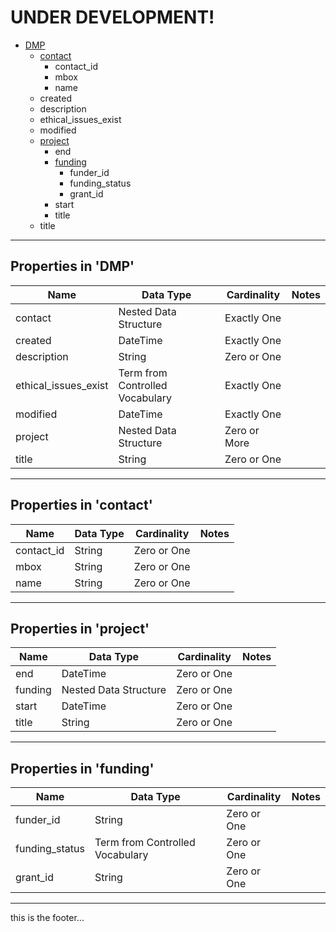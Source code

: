 # UNDER DEVELOPMENT!
* [DMP](#DMP)
  * [contact](#contact)
    * contact_id
    * mbox
    * name
  * created
  * description
  * ethical_issues_exist
  * modified
  * [project](#project)
    * end
    * [funding](#funding)
      * funder_id
      * funding_status
      * grant_id
    * start
    * title
  * title

<hr/>

<h2 id="#DMP">Properties in 'DMP'</h2>

<table>
  <thead>
    <tr>
      <th>Name</th>
      <th>Data Type</th>
      <th>Cardinality</th>
      <th>Notes</th>
    </tr>
  </thead>
  <tbody><tr><td>contact</td><td>Nested Data Structure</td><td>Exactly One</td><td> </td></tr>
<tr><td>created</td><td>DateTime</td><td>Exactly One</td><td> </td></tr>
<tr><td>description</td><td>String</td><td>Zero or One</td><td> </td></tr>
<tr><td>ethical_issues_exist</td><td>Term from Controlled Vocabulary</td><td>Exactly One</td><td> </td></tr>
<tr><td>modified</td><td>DateTime</td><td>Exactly One</td><td> </td></tr>
<tr><td>project</td><td>Nested Data Structure</td><td>Zero or More</td><td> </td></tr>
<tr><td>title</td><td>String</td><td>Zero or One</td><td> </td></tr>
</tbody>
</table>
<hr/>

<h2 id="#contact">Properties in 'contact'</h2>

<table>
  <thead>
    <tr>
      <th>Name</th>
      <th>Data Type</th>
      <th>Cardinality</th>
      <th>Notes</th>
    </tr>
  </thead>
  <tbody><tr><td>contact_id</td><td>String</td><td>Zero or One</td><td> </td></tr>
<tr><td>mbox</td><td>String</td><td>Zero or One</td><td> </td></tr>
<tr><td>name</td><td>String</td><td>Zero or One</td><td> </td></tr>
</tbody>
</table>
<hr/>

<h2 id="#project">Properties in 'project'</h2>

<table>
  <thead>
    <tr>
      <th>Name</th>
      <th>Data Type</th>
      <th>Cardinality</th>
      <th>Notes</th>
    </tr>
  </thead>
  <tbody><tr><td>end</td><td>DateTime</td><td>Zero or One</td><td> </td></tr>
<tr><td>funding</td><td>Nested Data Structure</td><td>Zero or One</td><td> </td></tr>
<tr><td>start</td><td>DateTime</td><td>Zero or One</td><td> </td></tr>
<tr><td>title</td><td>String</td><td>Zero or One</td><td> </td></tr>
</tbody>
</table>
<hr/>

<h2 id="#funding">Properties in 'funding'</h2>

<table>
  <thead>
    <tr>
      <th>Name</th>
      <th>Data Type</th>
      <th>Cardinality</th>
      <th>Notes</th>
    </tr>
  </thead>
  <tbody><tr><td>funder_id</td><td>String</td><td>Zero or One</td><td> </td></tr>
<tr><td>funding_status</td><td>Term from Controlled Vocabulary</td><td>Zero or One</td><td> </td></tr>
<tr><td>grant_id</td><td>String</td><td>Zero or One</td><td> </td></tr>
</tbody>
</table>
<hr/>


this is the footer...